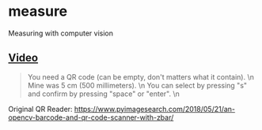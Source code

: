 # measure
Measuring with computer vision

<a href="https://www.instagram.com/p/CI3IEgtps7a/">Video</a>
----
> You need a QR code (can be empty, don't matters what it contain). \n
> Mine was 5 cm (500 millimeters). \n
> You can select by pressing "s" and confirm by pressing "space" or "enter". \n

Original QR Reader: https://www.pyimagesearch.com/2018/05/21/an-opencv-barcode-and-qr-code-scanner-with-zbar/
